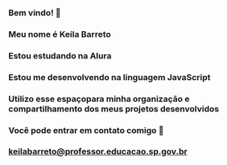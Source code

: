 ### Bem vindo! 👋
### Meu nome é Keila Barreto
### Estou estudando na Alura
### Estou me desenvolvendo na linguagem JavaScript
### Utilizo esse espaçopara minha organização e compartilhamento dos meus projetos desenvolvidos

### Você pode entrar em contato comigo 📧
### keilabarreto@professor.educacao.sp.gov.br

